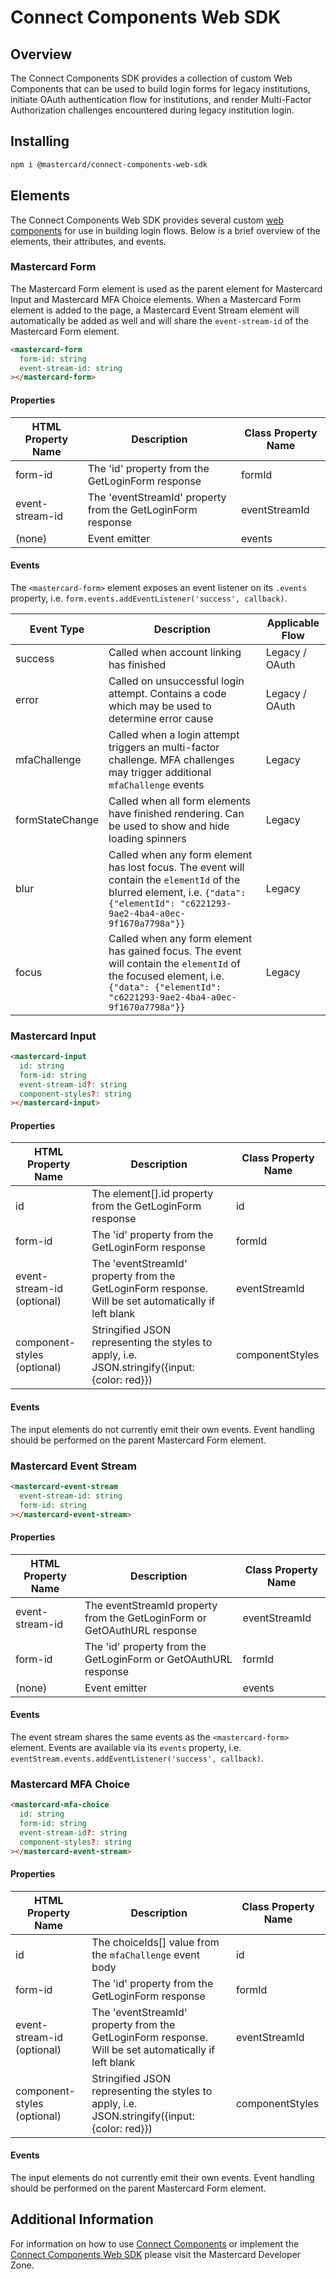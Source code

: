 # Connect Components Web SDK

## Overview

The Connect Components SDK provides a collection of custom Web Components that can be used to build login forms for legacy institutions, initiate OAuth authentication flow for institutions, and render Multi-Factor Authorization challenges encountered during legacy institution login.

## Installing

```bash
npm i @mastercard/connect-components-web-sdk
```

## Elements

The Connect Components Web SDK provides several custom [web components](https://developer.mozilla.org/en-US/docs/Web/API/Web_components) for use in building login flows. Below is a brief overview of the elements, their attributes, and events.

### Mastercard Form
The Mastercard Form element is used as the parent element for Mastercard Input and Mastercard MFA Choice elements. When a Mastercard Form element is added to the page, a Mastercard Event Stream element will automatically be added as well and will share the `event-stream-id` of the Mastercard Form element.

``` html
<mastercard-form
  form-id: string
  event-stream-id: string
></mastercard-form>
```

#### Properties

| HTML Property Name | Description | Class Property Name |
| -------------- | ------------- | ------------------------ |
| form-id | The 'id' property from the GetLoginForm response | formId |
| event-stream-id | The 'eventStreamId' property from the GetLoginForm response | eventStreamId |
| (none) | Event emitter | events |


#### Events
The `<mastercard-form>` element exposes an event listener on its `.events` property, i.e. `form.events.addEventListener('success', callback)`.

| Event Type | Description | Applicable Flow |
| ---------- | --------------------------------------------------------------------------------------------------------------------------------------- | ----- |
| success | Called when account linking has finished | Legacy / OAuth |
| error | Called on unsuccessful login attempt. Contains a code which may be used to determine error cause | Legacy / OAuth |
| mfaChallenge | Called when a login attempt triggers an multi-factor challenge. MFA challenges may trigger additional `mfaChallenge` events | Legacy |
| formStateChange | Called when all form elements have finished rendering. Can be used to show and hide loading spinners | Legacy |
| blur | Called when any form element has lost focus. The event will contain the `elementId` of the blurred element, i.e. `{"data": {"elementId": "c6221293-9ae2-4ba4-a0ec-9f1670a7798a"}}` | Legacy |
| focus | Called when any form element has gained focus. The event will contain the `elementId` of the focused element, i.e. `{"data": {"elementId": "c6221293-9ae2-4ba4-a0ec-9f1670a7798a"}}`  | Legacy |

### Mastercard Input
``` html
<mastercard-input
  id: string
  form-id: string
  event-stream-id?: string
  component-styles?: string
></mastercard-input>
```
#### Properties

| HTML Property Name | Description | Class Property Name |
| -------------- | ------------- | ------------------------ |
| id | The element[].id property from the GetLoginForm response | id |
| form-id | The 'id' property from the GetLoginForm response | formId |
| event-stream-id (optional) | The 'eventStreamId' property from the GetLoginForm response. Will be set automatically if left blank | eventStreamId |
| component-styles (optional) | Stringified JSON representing the styles to apply, i.e. JSON.stringify({input: {color: red}}) | componentStyles |

#### Events
The input elements do not currently emit their own events. Event handling should be performed on the parent Mastercard Form element.


### Mastercard Event Stream
``` html
<mastercard-event-stream
  event-stream-id: string
  form-id: string
></mastercard-event-stream>
```
#### Properties
| HTML Property Name | Description | Class Property Name |
| -------------- | ------------- | ------------------------ |
| event-stream-id | The eventStreamId property from the GetLoginForm or GetOAuthURL response | eventStreamId |
| form-id | The 'id' property from the GetLoginForm or GetOAuthURL response | formId |
| (none) | Event emitter | events |

#### Events
The event stream shares the same events as the `<mastercard-form>` element. Events are available via its `events` property, i.e. `eventStream.events.addEventListener('success', callback)`.

### Mastercard MFA Choice
``` html
<mastercard-mfa-choice
  id: string
  form-id: string
  event-stream-id?: string
  component-styles?: string
></mastercard-event-stream>
```
#### Properties
| HTML Property Name | Description | Class Property Name |
| -------------- | ------------- | ------------------------ |
| id | The choiceIds[] value from the `mfaChallenge` event body | id |
| form-id | The 'id' property from the GetLoginForm response | formId |
| event-stream-id (optional) | The 'eventStreamId' property from the GetLoginForm response. Will be set automatically if left blank | eventStreamId |
| component-styles (optional) | Stringified JSON representing the styles to apply, i.e. JSON.stringify({input: {color: red}}) | componentStyles |

#### Events
The input elements do not currently emit their own events. Event handling should be performed on the parent Mastercard Form element.

## Additional Information

For information on how to use [Connect Components](https://developer.mastercard.com/) or implement the [Connect Components Web SDK](https://developer.mastercard.com/open-banking-us/documentation/connect/components/integration/ccwebsdk/) please visit the Mastercard Developer Zone.

